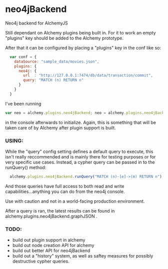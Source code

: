 neo4jBackend
============

Neo4j backend for AlchemyJS

Still dependant on Alchemy plugins being built in.
For it to work an empty "plugins" key should be added to the Alchemy prototype.

After that it can be configured by placing a "plugins" key in the conf like so:

~~~ js
  var conf = {
    dataSource: "sample_data/movies.json",
    plugins: {
      neo4j: {
        url  : "http://127.0.0.1:7474/db/data/transaction/commit",
        query: "MATCH (n) RETURN n"
      }
    }
  }
~~~

I've been running
~~~ js
var neo = alchemy.plugins.neo4jBackend; neo = alchemy.plugins.neo4jBackend = neo(alchemy); neo.constructor(); neo.runQuery()
~~~
in the console afterwards to initialize.  Again, this is something that will be taken care of by Alchemy after plugin support is built.

### USING:
While the "query" config setting defines a default query to execute, this isn't really reccommended and is mainly there for testing purposes or for very specific use cases.  Instead, a cypher query can be passed in to the runQuery() method:

~~~ js
  alchemy.plugins.neo4jBackend.runQuery("MATCH (n)-[e]->(m) RETURN n")
~~~

And those queries have full access to both read and write capabilities...anything you can do from the neo4j console.

Use with caution and not in a world-facing production environment.

After a query is ran, the latest results can be found in alchemy.plugins.neo4jBackend.graphJSON .

### TODO:
* build out plugin support in alchemy
* build out node creation API for alchemy
* build out better API for neo4jBackend
* build out a "history" system, as well as saftey measures for possibly destructive cypher queries.
